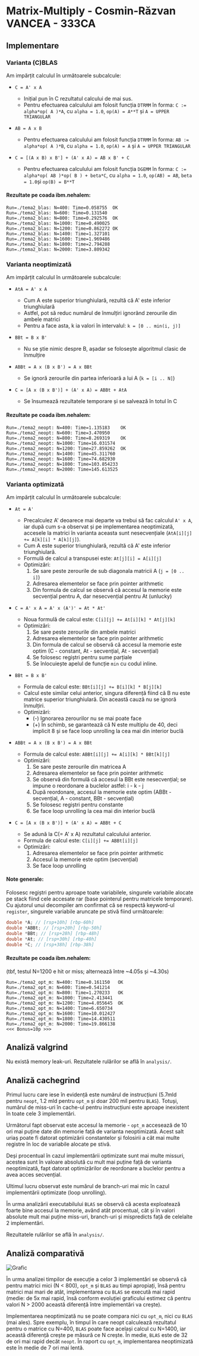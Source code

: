 # Matrix-Multiply - Cosmin-Răzvan VANCEA - 333CA

## Implementare

### Varianta (C)BLAS

Am impărțit calculul în următoarele subcalcule:

* `C = A' x A`
  * Inițial pun în C rezultatul calcului de mai sus.
  * Pentru efectuarea calculului am folosit funcția `DTRMM` în forma:
  `C := alpha*op( A )*A`, cu `alpha = 1.0`, `op(A) = A**T` și `A = UPPER TRIANGULAR`

* `AB = A x B`
  * Pentru efectuarea calculului am folosit funcția `DTRMM` în forma:
  `AB := alpha*op( A )*B`, cu `alpha = 1.0`, `op(A) = A` și `A = UPPER TRIANGULAR`

* `C = [(A x B) x B'] + (A' x A) = AB x B' + C`
  * Pentru efectuarea calculului am folosit funcția `DGEMM` în forma:
  `C := alpha*op( AB )*op( B ) + beta*C`, cu `alpha = 1.0`, `op(AB) = AB`,
  `beta = 1.0`și `op(B) = B**T`

#### Rezultate pe coada ibm.nehalem:

```
Run=./tema2_blas: N=400: Time=0.058755  OK
Run=./tema2_blas: N=600: Time=0.131540
Run=./tema2_blas: N=800: Time=0.292576  OK
Run=./tema2_blas: N=1000: Time=0.490025
Run=./tema2_blas: N=1200: Time=0.862272 OK
Run=./tema2_blas: N=1400: Time=1.327101
Run=./tema2_blas: N=1600: Time=1.969486
Run=./tema2_blas: N=1800: Time=2.794288
Run=./tema2_blas: N=2000: Time=3.809342
```

### Varianta neoptimizată

Am impărțit calculul în următoarele subcalcule:

* `AtA = A' x A`
  * Cum A este superior triunghiulară, rezultă că A' este inferior triunghiulară
  * Astfel, pot să reduc numărul de înmulțiri ignorând zerourile din ambele matrici
  * Pentru a face asta, k ia valori în intervalul: `k = [0 .. min(i, j)]`

* `BBt = B x B'`
  * Nu se știe nimic despre B, așadar se folosește algoritmul clasic de înmulțire

* `ABBt = A x (B x B') = A x BBt`
  * Se ignoră zerourile din partea inferioară a lui A (`k = [i .. N]`)

* `C = [A x (B x B')] + (A' x A) = ABBt + AtA`
  * Se însumează rezultatele temporare și se salvează în totul în C

#### Rezultate pe coada ibm.nehalem:

```
Run=./tema2_neopt: N=400: Time=1.135183    OK
Run=./tema2_neopt: N=600: Time=3.470950
Run=./tema2_neopt: N=800: Time=8.269319    OK
Run=./tema2_neopt: N=1000: Time=16.031574
Run=./tema2_neopt: N=1200: Time=27.859262  OK
Run=./tema2_neopt: N=1400: Time=45.311760
Run=./tema2_neopt: N=1600: Time=74.682930
Run=./tema2_neopt: N=1800: Time=103.854233
Run=./tema2_neopt: N=2000: Time=145.613525
```

### Varianta optimizată

Am impărțit calculul în următoarele subcalcule:

* `At = A'`
  * Precalculez A' deoarece mai departe va trebui să fac calculul `A' x A`,
  iar după cum s-a observat și pe implementarea neoptimizată, accesele la matrici
  în varianta aceasta sunt nesecvențiale (`AtA[i][j] += A[k][i] * A[k][j]`).
  * Cum A este superior triunghiulară, rezultă că A' este inferior triunghiulară.
  * Formulă de calcul a transpusei este: `At[j][i] = A[i][j]`
  * Optimizări:
    1. Se sare peste zerourile de sub diagonala matricii A (`j = [0 .. i]`)
    2. Adresarea elementelor se face prin pointer arithmetic
    3. Din formula de calcul se observă că accesul la memorie este secvențial
    pentru A, dar nesecvențial pentru At (unlucky)

* `C = A' x A = A' x (A')' = At * At'`
  * Noua formulă de calcul este: `C[i][j] += At[i][k] * At[j][k]`
  * Optimizări:
    1. Se sare peste zerourile din ambele matrici
    2. Adresarea elementelor se face prin pointer arithmetic
    3. Din formula de calcul se observă că accesul la memorie este optim
    (C - constant, At - secvențial, At - secvențial)
    4. Se folosesc regiștri pentru sume parțiale
    5. Se înlocuiește apelul de funcție `min` cu codul inline.

* `BBt = B x B'`
  * Formula de calcul este: `BBt[i][j] += B[i][k] * B[j][k]`
  * Calcul este similar celui anterior, singura diferență fiind că B nu este matrice
  superior triunghiulară. Din această cauză nu se ignoră înmulțiri.
  * Optimizări:
    * (-) Ignorarea zerourilor nu se mai poate face
    * (+) În schimb, se garantează că N este multiplu de 40, deci implicit 8 și
    se face loop unrolling la cea mai din interior buclă

* `ABBt = A x (B x B') = A x BBt`
  * Formula de calcul este: `ABBt[i][j] += A[i][k] * BBt[k][j]`
  * Optimizări:
    1. Se sare peste zerourile din matricea A
    2. Adresarea elementelor se face prin pointer arithmetic
    3. Se observă din formulă că accesul la BBt este nesecvențial; se impune
    o reordonare a buclelor astfel: i - k - j
    4. După reordonare, accesul la memorie este optim (ABBt - secvențial,
    A - constant, BBt - secvențial)
    4. Se folosesc regiștri pentru constante
    5. Se face loop unrolling la cea mai din interior buclă

* `C = [A x (B x B')] + (A' x A) = ABBt + C`
  * Se adună la C(= A' x A) rezultatul calculului anterior.
  * Formula de calcul este: `C[i][j] += ABBt[i][j]`
  * Optimizări:
    1. Adresarea elementelor se face prin pointer arithmetic
    2. Accesul la memorie este optim (secvențial)
    3. Se face loop unrolling


#### Note generale:

Folosesc regiștri pentru aproape toate variabilele, singurele variabile alocate
pe stack fiind cele accesate rar (base pointerul pentru matricele temporare).
Cu ajutorul unui decompiler am confirmat că se respectă keyword-ul `register`,
singurele variabile aruncate pe stivă fiind următoarele:

```c
double *A; // [rsp+10h] [rbp-60h]
double *ABBt; // [rsp+20h] [rbp-50h]
double *BBt; // [rsp+28h] [rbp-48h]
double *At; // [rsp+30h] [rbp-40h]
double *C; // [rsp+38h] [rbp-38h]
```

#### Rezultate pe coada ibm.nehalem:

(tbf, testul N=1200 e hit or miss; alternează între ~4.05s și ~4.30s)

```
Run=./tema2_opt_m: N=400: Time=0.161150   OK
Run=./tema2_opt_m: N=600: Time=0.541214
Run=./tema2_opt_m: N=800: Time=1.270233   OK
Run=./tema2_opt_m: N=1000: Time=2.413441
Run=./tema2_opt_m: N=1200: Time=4.055645  OK
Run=./tema2_opt_m: N=1400: Time=6.650734
Run=./tema2_opt_m: N=1600: Time=10.012427
Run=./tema2_opt_m: N=1800: Time=14.430511
Run=./tema2_opt_m: N=2000: Time=19.866138
<<< Bonus=10p >>>
```

## Analiză valgrind

Nu există memory leak-uri. Rezultatele rulărilor se află în `analysis/`.

## Analiză cachegrind

Primul lucru care iese în evidență este numărul de instrucțiuni (5.7mld pentru
`neopt`, 1.2 mld pentru `opt_m` și doar 200 mil pentru `BLAS`). Totuși, numărul
de miss-uri în cache-ul pentru instrucțiuni este aproape inexistent în toate
cele 3 implementări.

Următorul fapt observat este accesul la memorie - `opt_m` accesează de 10 ori
mai puține date din memorie față de varianta neoptimizată. Acest salt uriaș
poate fi datorat optimizării constantelor și folosirii a cât mai multe registre
în loc de variabile alocate pe stivă.

Deși procentual în cazul implementării optimizate sunt mai multe missuri, acestea
sunt în valoare absolută cu mult mai puține față de varianta neoptimizată, fapt
datorat optimizărilor de reordonare a buclelor pentru a avea acces secvențial.

Ultimul lucru observat este numărul de branch-uri mai mic în cazul implementării
optimizate (loop unrolling).

În urma analizării executabilului `BLAS` se observă că acesta exploatează foarte
bine accesul la memorie, având atât procentual, cât și în valori absolute mult
mai puține miss-uri, branch-uri și mispredicts față de celelalte 2 implementări.

Rezultatele rulărilor se află în `analysis/`.

## Analiză comparativă

![Grafic](analysis/comparison.png)

În urma analizei timpilor de execuție a celor 3 implementări se observă că
pentru matrici mici (N < 800), `opt_m` și `BLAS` au timpi apropiați, însă
pentru matrici mai mari de atât, implementarea cu `BLAS` se execută mai
rapid (medie: de 5x mai rapid, însă conform evoluției graficului estimez că
pentru valori N > 2000 această diferență între implementări va crește).

Implementarea neoptimizată nu se poate compara nici cu `opt_m`, nici cu `BLAS`
(mai ales). Spre exemplu, în timpul în care neopt calculează rezultatul pentru
o matrice cu N=400, `BLAS` poate face același calcul cu N=1400, iar această
diferență crește pe măsură ce N crește. În medie, `BLAS` este de 32 de ori mai
rapid decât `neopt`. În raport cu `opt_m`, implementarea neoptimizată este în
medie de 7 ori mai lentă.

